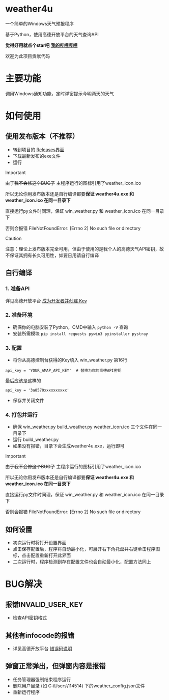 # weather4u
一个简单的Windows天气预报程序

基于Python，使用高德开放平台的天气查询API

**觉得好用就点个star吧**  **[我的哔哩哔哩](https://space.bilibili.com/403373585)**

欢迎为此项目贡献代码

# 主要功能
调用Windows通知功能，定时弹窗提示今明两天的天气


# 如何使用
## 使用发布版本（不推荐）
- 转到项目的 [Releases界面](https://github.com/rtlnut/weather4u/releases)
- 下载最新发布的exe文件
- 运行

> [!IMPORTANT]
> 由于~~我不会修这个BUG了~~ 主程序运行的图标引用了weather_icon.ico
> 
> 所以无论你用发布版本还是自行编译都要**保证 weather4u.exe 和 weather_icon.ico 在同一目录下**
> 
> 直接运行py文件时同理，保证 win_weather.py 和 weather_icon.ico 在同一目录下
> 
> 否则会报错 FileNotFoundError: [Errno 2] No such file or directory

> [!CAUTION]
> 注意：理论上发布版本完全可用，但由于使用的是我个人的高德天气API密钥，故不保证其拥有长久可用性，如要日用请自行编译


## 自行编译
### 1. 准备API

详见高德开放平台 [成为开发者并创建 Key](https://lbs.amap.com/api/webservice/create-project-and-key)

### 2. 准备环境
- 确保你的电脑安装了Python，CMD中输入 `python -V` 查询
- 安装所需模块 `pip install requests pywin3 pyinstaller pystray`

### 3. 配置
- 将你从高德控制台获得的Key填入 win_weather.py 第16行
```
api_key = 'YOUR_AMAP_API_KEY'  # 替换为你的高德API密钥
```
最后应该是这样的
```
api_key = '3a8570xxxxxxxxxx'
```
- 保存并关闭文件

### 4. 打包并运行
- 确保 win_weather.py build_weather.py weather_icon.ico 三个文件在同一目录下
- 运行 build_weather.py
- 如果没有报错，目录下会生成weather4u.exe，运行即可

> [!IMPORTANT]
> 由于~~我不会修这个BUG了~~ 主程序运行的图标引用了weather_icon.ico
> 
> 所以无论你用发布版本还是自行编译都要**保证 weather4u.exe 和 weather_icon.ico 在同一目录下**
> 
> 直接运行py文件时同理，保证 win_weather.py 和 weather_icon.ico 在同一目录下
> 
> 否则会报错 FileNotFoundError: [Errno 2] No such file or directory


## 如何设置
- 初次运行时将打开设置界面
- 点击保存配置后，程序将自动最小化，可展开右下角托盘并右键单击程序图标，点击配置重新打开此界面
- 二次运行时，程序检测到存在配置文件也会自动最小化，配置方法同上


# BUG解决
## 报错INVALID_USER_KEY
- 检查API密钥格式
## 其他有infocode的报错
- 详见高德开放平台 [错误码说明](https://lbs.amap.com/api/webservice/guide/tools/info/)
## 弹窗正常弹出，但弹窗内容是报错
- 任务管理器强制结束程序运行
- 删除用户目录 (如 C:\Users\114514) 下的weather_config.json文件
- 重新运行程序

